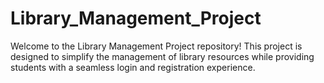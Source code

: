 # Library_Management_Project
Welcome to the Library Management Project repository! This project is designed to simplify the management of library resources while providing students with a seamless login and registration experience.
